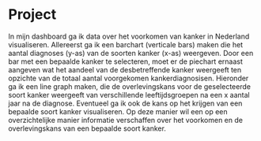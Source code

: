 # Project

In mijn dashboard ga ik data over het voorkomen van kanker in Nederland visualiseren. Allereerst ga ik een barchart (verticale bars) maken die het aantal diagnoses (y-as) van de soorten kanker (x-as) weergeven. Door een bar met een bepaalde kanker te selecteren, moet er de piechart ernaast aangeven wat het aandeel van de desbetreffende kanker weergeeft ten opzichte van de totaal aantal voorgekomen kankerdiagnosisen. 
Hieronder ga ik een line graph maken, die de overlevingskans voor de geselecteerde soort kanker weergeeft van verschillende leeftijdsgroepen na een x aantal jaar na de diagnose. Eventueel ga ik ook de kans op het krijgen van een bepaalde soort kanker visualiseren. Op deze manier wil een op een overzichtelijke manier informatie verschaffen over het voorkomen en de overlevingskans van een bepaalde soort kanker.
